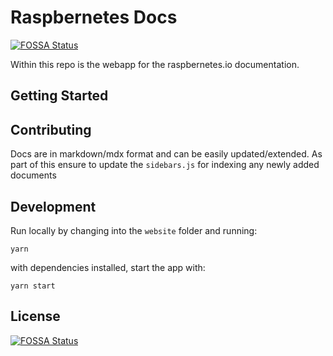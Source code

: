 # Raspbernetes Docs
[![FOSSA Status](https://app.fossa.com/api/projects/git%2Bgithub.com%2Fraspbernetes%2Fdocs.svg?type=shield)](https://app.fossa.com/projects/git%2Bgithub.com%2Fraspbernetes%2Fdocs?ref=badge_shield)


Within this repo is the webapp for the raspbernetes.io documentation.


## Getting Started


## Contributing

Docs are in markdown/mdx format and can be easily updated/extended. As part of this ensure to update the `sidebars.js` for indexing any newly added documents

## Development

Run locally by changing into the `website` folder and running:

```yarn```

with dependencies installed, start the app with:

```yarn start```


## License
[![FOSSA Status](https://app.fossa.com/api/projects/git%2Bgithub.com%2Fraspbernetes%2Fdocs.svg?type=large)](https://app.fossa.com/projects/git%2Bgithub.com%2Fraspbernetes%2Fdocs?ref=badge_large)